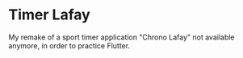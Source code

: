 # Timer Lafay

My remake of a sport timer application "Chrono Lafay" not available anymore, in order to practice Flutter.